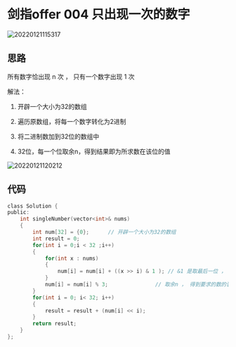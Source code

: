 # 剑指offer 004 只出现一次的数字

![20220121115317](https://picture-1308922338.cos.ap-guangzhou.myqcloud.com/note/20220121115317.png)

## 思路

所有数字恰出现 n 次 ， 只有一个数字出现 1 次

解法：

1. 开辟一个大小为32的数组

2. 遍历原数组，将每一个数字转化为2进制

3. 将二进制数加到32位的数组中

4. 32位，每一个位取余n，得到结果即为所求数在该位的值

![20220121120212](https://picture-1308922338.cos.ap-guangzhou.myqcloud.com/note/20220121120212.png)

## 代码

~~~C
class Solution {
public:
    int singleNumber(vector<int>& nums) 
    {
        int num[32] = {0};      // 开辟一个大小为32的数组
        int result = 0;
        for(int i = 0;i < 32 ;i++)
        {
            for(int x : nums)
            {
                num[i] = num[i] + ((x >> i) & 1 ); // &1 是取最后一位 ， 右移再取最后一位,各个数在相同位置的值相加
            }
            num[i] = num[i] % 3;               // 取余n ， 得到要求的数的该位值
        }
        for(int i = 0; i< 32; i++)
        {
            result = result + (num[i] << i);
        }
        return result;
    }
};
~~~
